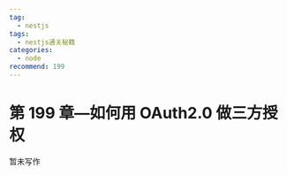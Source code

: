 ```yaml
---
tag:
  - nestjs
tags:
  - nestjs通关秘籍
categories:
  - node
recommend: 199
---
```


# 第 199 章—如何用 OAuth2.0 做三方授权

暂未写作
